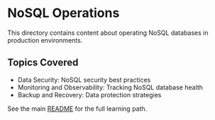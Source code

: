 # NoSQL Operations

This directory contains content about operating NoSQL databases in production environments.

## Topics Covered

- Data Security: NoSQL security best practices
- Monitoring and Observability: Tracking NoSQL database health  
- Backup and Recovery: Data protection strategies

See the main [README](../README.md) for the full learning path.
